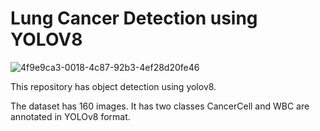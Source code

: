 # Lung Cancer Detection using YOLOV8



![4f9e9ca3-0018-4c87-92b3-4ef28d20fe46](https://github.com/Rajapriya11/ObjectDetection_YOLOV8/assets/119552816/ee03a93c-d731-41b4-8365-e5694d83e570)


This repository has object detection using yolov8.

The dataset has 160 images. It has two classes CancerCell and WBC are annotated in YOLOv8 format. 
